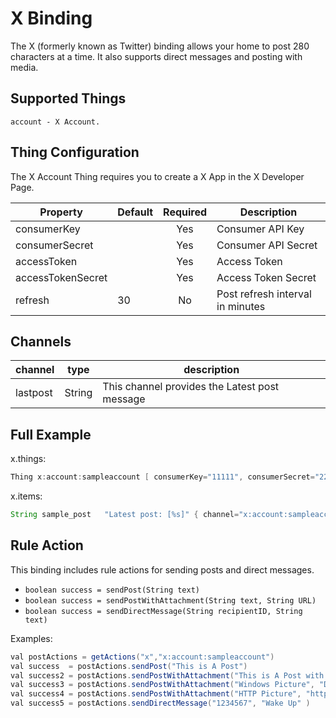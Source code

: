 # X Binding

The X (formerly known as Twitter) binding allows your home to post 280 characters at a time. It also supports direct messages and posting with media.

## Supported Things

```text
account - X Account.
```

## Thing Configuration

The X Account Thing requires you to create a X App in the X Developer Page.

|   Property        | Default | Required | Description                       |
|-------------------|---------|:--------:|-----------------------------------|
| consumerKey       |         |   Yes    | Consumer API Key                  |
| consumerSecret    |         |   Yes    | Consumer API Secret               |
| accessToken       |         |   Yes    | Access Token                      |
| accessTokenSecret |         |   Yes    | Access Token Secret               |
| refresh           | 30      |   No     | Post refresh interval in minutes |

## Channels

| channel  | type   | description                                   |
|----------|--------|-----------------------------------------------|
| lastpost | String | This channel provides the Latest post message |

## Full Example

x.things:

```java
Thing x:account:sampleaccount [ consumerKey="11111", consumerSecret="22222", accessToken="33333", accessTokenSecret="444444" ]
```

x.items:

```java
String sample_post   "Latest post: [%s]" { channel="x:account:sampleaccount:lastpost" }
```

## Rule Action

This binding includes rule actions for sending posts and direct messages.

- `boolean success = sendPost(String text)`
- `boolean success = sendPostWithAttachment(String text, String URL)`
- `boolean success = sendDirectMessage(String recipientID, String text)`

Examples:

```java
val postActions = getActions("x","x:account:sampleaccount")
val success  = postActions.sendPost("This is A Post")
val success2 = postActions.sendPostWithAttachment("This is A Post with a Pic", file:///tmp/201601011031.jpg)
val success3 = postActions.sendPostWithAttachment("Windows Picture", "D:\\Test.png" )
val success4 = postActions.sendPostWithAttachment("HTTP Picture", "http://www.mywebsite.com/Test.png" )
val success5 = postActions.sendDirectMessage("1234567", "Wake Up" )

```
